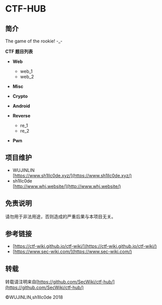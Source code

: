 # CTF-HUB #
## 简介 ##
The game of the rookie! -_-  

**CTF 题目列表**

- **Web**
	- web_1
	- web_2
- **Misc**

- **Crypto**

- **Android**

- **Reverse**
	- re_1
	- re_2

- **Pwn**

## 项目维护 ##
- WUJINLIN  
[https://www.sh1llc0de.xyz/](https://www.sh1llc0de.xyz/)
- sh1llc0de  
[http://www.whj.website/](http://www.whj.website/)
## 免责说明 ##
请勿用于非法用途，否则造成的严重后果与本项目无关。

## 参考链接 ##
 - [https://ctf-wiki.github.io/ctf-wiki/](https://ctf-wiki.github.io/ctf-wiki/)  
 - [https://www.sec-wiki.com/](https://www.sec-wiki.com/)
 
## 转载 ##
转载请注明来自[https://github.com/SecWiki/ctf-hub/](https://github.com/SecWiki/ctf-hub/)

©WUJINLIN,sh1llc0de 2018

